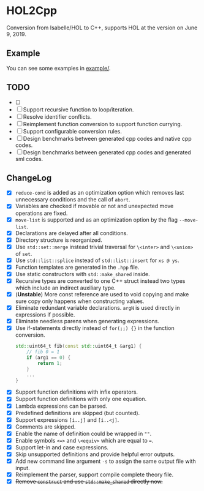 # HOL2Cpp

Conversion from Isabelle/HOL to C++, supports HOL at the version on June 9, 2019.

## Example

You can see some examples in [example/](example/).

## TODO

- [ ]
- [ ] Support recursive function to loop/iteration.
- [ ] Resolve identifier conflicts.
- [ ] Reimplement function conversion to support function currying.
- [ ] Support configurable conversion rules.
- [ ] Design benchmarks between generated cpp codes and native cpp codes.
- [ ] Design benchmarks between generated cpp codes and generated sml codes.

## ChangeLog

- [x] `reduce-cond` is added as an optimization option which removes last unnecessary conditions and the call of `abort`.
- [x] Variables are checked if movable or not and unexpected move operations are fixed.
- [x] `move-list` is supported and as an optimization option by the flag `--move-list`.
- [x] Declarations are delayed after all conditions.
- [x] Directory structure is reorganized.
- [x] Use `std::set::merge` instead trivial traversal for `\<inter>` and `\<union>` of `set`.
- [x] Use `std::list::splice` instead of `std::list::insert` for `xs @ ys`.
- [x] Function templates are generated in the `.hpp` file.
- [x] Use static constructors with `std::make_shared` inside.
- [x] Recursive types are converted to one C++ struct instead two types which include an indirect auxiliary type.
- [x] (**Unstable**) More const reference are used to void copying and make sure copy only happens when constructing values.
- [x] Eliminate redundant variable declarations. `argN` is used directly in expressions if possible.
- [x] Eliminate needless parens when generating expressions.
- [x] Use if-statements directly instead of `for(;;) {}` in the function conversion.
    ```cpp
    std::uint64_t fib(const std::uint64_t &arg1) {
        // fib 0 = 1
        if (arg1 == 0) {
            return 1;
        }
        ...
    }
    ```
- [x] Support function definitions with infix operators.
- [x] Support function definitions with only one equation.
- [x] Lambda expressions can be parsed.
- [x] Predefined definitions are skipped (but counted).
- [x] Support expressions `[i..j]` and `[i..<j]`.
- [x] Comments are skipped.
- [x] Enable the name of definition could be wrapped in `""`.
- [x] Enable symbols `<=>` and `\<equiv>` which are equal to `=`.
- [x] Support let-in and case expressions.
- [x] Skip unsupported definitions and provide helpful error outputs.
- [x] Add new command line argument `-s` to assign the same output file with input.
- [x] Reimplement the parser, support compile complete theory file.
- [x] ~~Remove `construct` and use `std::make_shared` directly now.~~
